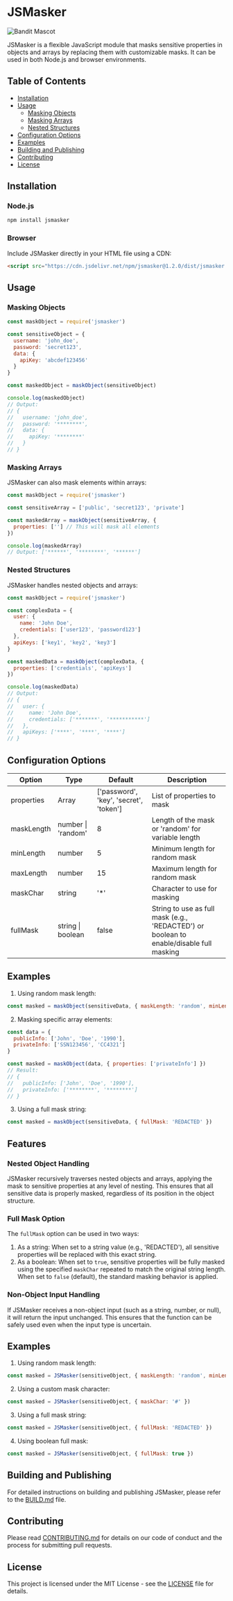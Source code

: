 # JSMasker

![Bandit Mascot](images/bandit.png)

JSMasker is a flexible JavaScript module that masks sensitive properties in objects and arrays by replacing them with customizable masks. It can be used in both Node.js and browser environments.

## Table of Contents

- [Installation](#installation)
- [Usage](#usage)
  - [Masking Objects](#masking-objects)
  - [Masking Arrays](#masking-arrays)
  - [Nested Structures](#nested-structures)
- [Configuration Options](#configuration-options)
- [Examples](#examples)
- [Building and Publishing](#building-and-publishing)
- [Contributing](#contributing)
- [License](#license)

## Installation

### Node.js

```bash
npm install jsmasker
```

### Browser

Include JSMasker directly in your HTML file using a CDN:

```html
<script src="https://cdn.jsdelivr.net/npm/jsmasker@1.2.0/dist/jsmasker.min.js"></script>
```

## Usage

### Masking Objects

```javascript
const maskObject = require('jsmasker')

const sensitiveObject = {
  username: 'john_doe',
  password: 'secret123',
  data: {
    apiKey: 'abcdef123456'
  }
}

const maskedObject = maskObject(sensitiveObject)

console.log(maskedObject)
// Output:
// {
//   username: 'john_doe',
//   password: '********',
//   data: {
//     apiKey: '********'
//   }
// }
```

### Masking Arrays

JSMasker can also mask elements within arrays:

```javascript
const maskObject = require('jsmasker')

const sensitiveArray = ['public', 'secret123', 'private']

const maskedArray = maskObject(sensitiveArray, {
  properties: [''] // This will mask all elements
})

console.log(maskedArray)
// Output: ['******', '********', '******']
```

### Nested Structures

JSMasker handles nested objects and arrays:

```javascript
const maskObject = require('jsmasker')

const complexData = {
  user: {
    name: 'John Doe',
    credentials: ['user123', 'password123']
  },
  apiKeys: ['key1', 'key2', 'key3']
}

const maskedData = maskObject(complexData, {
  properties: ['credentials', 'apiKeys']
})

console.log(maskedData)
// Output:
// {
//   user: {
//     name: 'John Doe',
//     credentials: ['*******', '***********']
//   },
//   apiKeys: ['****', '****', '****']
// }
```

## Configuration Options

| Option | Type | Default | Description |
|--------|------|---------|-------------|
| properties | Array | ['password', 'key', 'secret', 'token'] | List of properties to mask |
| maskLength | number \| 'random' | 8 | Length of the mask or 'random' for variable length |
| minLength | number | 5 | Minimum length for random mask |
| maxLength | number | 15 | Maximum length for random mask |
| maskChar | string | '*' | Character to use for masking |
| fullMask | string \| boolean | false | String to use as full mask (e.g., 'REDACTED') or boolean to enable/disable full masking |

## Examples

1. Using random mask length:

```javascript
const masked = maskObject(sensitiveData, { maskLength: 'random', minLength: 3, maxLength: 8 })
```

2. Masking specific array elements:

```javascript
const data = {
  publicInfo: ['John', 'Doe', '1990'],
  privateInfo: ['SSN123456', 'CC4321']
}

const masked = maskObject(data, { properties: ['privateInfo'] })
// Result:
// {
//   publicInfo: ['John', 'Doe', '1990'],
//   privateInfo: ['********', '********']
// }
```

3. Using a full mask string:

```javascript
const masked = maskObject(sensitiveData, { fullMask: 'REDACTED' })
```

## Features

### Nested Object Handling

JSMasker recursively traverses nested objects and arrays, applying the mask to sensitive properties at any level of nesting. This ensures that all sensitive data is properly masked, regardless of its position in the object structure.

### Full Mask Option

The `fullMask` option can be used in two ways:

1. As a string: When set to a string value (e.g., 'REDACTED'), all sensitive properties will be replaced with this exact string.
2. As a boolean: When set to `true`, sensitive properties will be fully masked using the specified `maskChar` repeated to match the original string length. When set to `false` (default), the standard masking behavior is applied.

### Non-Object Input Handling

If JSMasker receives a non-object input (such as a string, number, or null), it will return the input unchanged. This ensures that the function can be safely used even when the input type is uncertain.

## Examples

1. Using random mask length:

```javascript
const masked = JSMasker(sensitiveObject, { maskLength: 'random', minLength: 3, maxLength: 8 })
```

2. Using a custom mask character:

```javascript
const masked = JSMasker(sensitiveObject, { maskChar: '#' })
```

3. Using a full mask string:

```javascript
const masked = JSMasker(sensitiveObject, { fullMask: 'REDACTED' })
```

4. Using boolean full mask:

```javascript
const masked = JSMasker(sensitiveObject, { fullMask: true })
```

## Building and Publishing

For detailed instructions on building and publishing JSMasker, please refer to the [BUILD.md](BUILD.md) file.

## Contributing

Please read [CONTRIBUTING.md](CONTRIBUTING.md) for details on our code of conduct and the process for submitting pull requests.

## License

This project is licensed under the MIT License - see the [LICENSE](LICENSE) file for details.